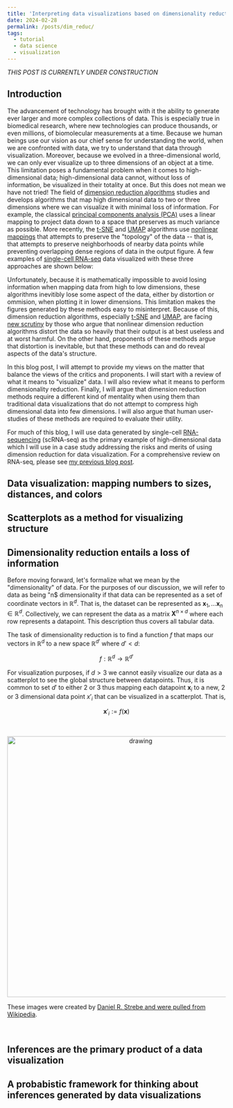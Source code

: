 ```yaml
---
title: 'Interpreting data visualizations based on dimensionality reduction requires a new mindset'
date: 2024-02-28
permalink: /posts/dim_reduc/
tags:
  - tutorial
  - data science
  - visualization
---
```


_THIS POST IS CURRENTLY UNDER CONSTRUCTION_

Introduction
------------

The advancement of technology has brought with it the ability to generate ever larger and more complex collections of data. This is especially true in biomedical research, where new technologies can produce thousands, or even millions, of biomolecular measurements at a time. Because we human beings use our vision as our chief sense for understanding the world, when we are confronted with data, we try to understand that data through visualization. Moreover, because we evolved in a three-dimensional world, we can only ever visualize up to three dimensions of an object at a time. This limitation poses a fundamental problem when it comes to high-dimensional data; high-dimensional data cannot, without loss of information, be visualized in their totality at once. But this does not mean we have not tried! The field of [dimension reduction algorithms](https://en.wikipedia.org/wiki/Dimensionality_reduction#:~:text=Dimensionality%20reduction%2C%20or%20dimension%20reduction,close%20to%20its%20intrinsic%20dimension.) studies and develops algorithms that map high dimensional data to two or three dimensions where we can visualize it with minimal loss of information. For example, the classical [principal components analysis (PCA)](https://en.wikipedia.org/wiki/Principal_component_analysis) uses a linear mapping to project data down to a space that preserves as much variance as possible. More recently, the [t-SNE](https://www.jmlr.org/papers/volume9/vandermaaten08a/vandermaaten08a.pdf) and [UMAP](https://arxiv.org/pdf/1802.03426.pdf) algorithms use [nonlinear mappings](https://en.wikipedia.org/wiki/Nonlinear_dimensionality_reduction) that attempts to preserve the "topology" of the data -- that is, that attempts to preserve neighborhoods of nearby data points while preventing overlapping dense regions of data in the output figure. A few examples of [single-cell RNA-seq](https://en.wikipedia.org/wiki/Single-cell_sequencing) data visualized with these three approaches are shown below:



Unfortunately, because it is mathematically impossible to avoid losing information when mapping data from high to low dimensions, these algorithms inevitibly lose some aspect of the data, either by distortion or ommision, when plotting it in lower dimensions. This limitation makes the figures generated by these methods easy to misinterpret. Because of this, dimension reduction algorithms, especially [t-SNE](https://www.jmlr.org/papers/volume9/vandermaaten08a/vandermaaten08a.pdf) and [UMAP](https://arxiv.org/pdf/1802.03426.pdf), are facing [new scrutiny](https://journals.plos.org/ploscompbiol/article?id=10.1371/journal.pcbi.1011288) by those who argue that nonlinear dimension reduction algorithms distort the data so heavily that their output is at best useless and at worst harmful. On the other hand, proponents of these methods argue that distortion is inevitable, but that these methods can and do reveal aspects of the data's structure.

In this blog post, I will attempt to provide my views on the matter that balance the views of the critics and proponents. I will start with a review of what it means to "visualize" data. I will also review what it means to perform dimensionality reduction. Finally, I will argue that dimension reduction methods require a different kind of mentality when using them than traditional data visualizations that do not attempt to compress high dimensional data into few dimensions. I will also argue that human user-studies of these methods are required to evaluate their utility.

For much of this blog, I will use data generated by single-cell [RNA-sequencing](https://mbernste.github.io/posts/rna_seq_basics/) (scRNA-seq) as the primary example of high-dimensional data which I will use in a case study addressing the risks and merits of using dimension reduction for data visualization. For a comprehensive review on RNA-seq, please see [my previous blog post](https://mbernste.github.io/posts/rna_seq_basics/). 

Data visualization: mapping numbers to sizes, distances, and colors
-------------------------------------------------------------------

Scatterplots as a method for visualizing structure
--------------------------------------------------

Dimensionality reduction entails a loss of information
------------------------------------------------------

Before moving forward, let's formalize what we mean by the "dimensionality" of data. For the purposes of our discussion, we will refer to data as being "n$ dimensionality if that data can be represented as a set of coordinate vectors in $\mathbb{R}^d$. That is, the dataset can be represented as $\boldsymbol{x}_1, \dots \boldsymbol{x}_n \in \mathbb{R}^d$. Collectively, we can represent the data as a matrix $\boldsymbol{X}^{n \times d}$ where each row represents a datapoint. This description thus covers all tabular data. 

The task of dimensionality reduction is to find a function $f$ that maps our vectors in $\mathbb{R}^d$ to a new space $\mathbb{R}^{d'}$ where $d' < d$:

$$f : \mathbb{R}^d \rightarrow \mathbb{R}^{d'}$$

For visualization purposes, if $d > 3$ we cannot easily visualize our data as a scatterplot to see the global structure between datapoints. Thus, it is common to set $d'$ to either 2 or 3 thus mapping each datapoint $\boldsymbol{x}_i$ to a new, 2 or 3 dimensional data point $x'_i$ that can be visualized in a scatterplot. That is,

$$\boldsymbol{x}'_i := f(\boldsymbol{x})$$

&nbsp;

<center><img src="https://raw.githubusercontent.com/mbernste/mbernste.github.io/master/images/globe_projections_by_Daniel_R_Strebe.png" alt="drawing" width="600"/></center>

These images were created by [Daniel R. Strebe and were pulled from Wikipedia](https://en.wikipedia.org/wiki/List_of_map_projections). 

&nbsp;


Inferences are the primary product of a data visualization
----------------------------------------------------------

A probabistic framework for thinking about inferences generated by data visualizations
--------------------------------------------------------------------------------------




